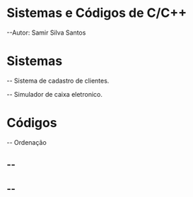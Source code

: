 # Sistemas e Códigos de C/C++

--Autor: Samir Silva Santos

# Sistemas

-- Sistema de cadastro de clientes.

-- Simulador de caixa eletronico.

# Códigos

-- Ordenação

--
--
--
--
